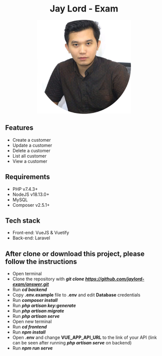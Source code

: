 <div align="center">
  
# Jay Lord - Exam

</div>

<p align="center"><img width="300px" height="300px" src="https://raw.githubusercontent.com/jaylord-exam/answer/main/frontend/src/assets/profile/download.png"></p>

## Features

- Create a customer
- Update a customer
- Delete a customer
- List all customer
- View a customer

## Requirements

- PHP v7.4.3+
- NodeJS v18.13.0+
- MySQL
- Composer v2.5.1+

## Tech stack

- Front-end: VueJS & Vuetify
- Back-end: Laravel

## After clone or download this project, please follow the instructions

- Open terminal
- Clone the repository with **_git clone https://github.com/jaylord-exam/answer.git_**
- Run **_cd backend_**
- Copy **.env.example** file to **.env** and edit **Database** credentials
- Run **_composer install_**
- Run **_php artisan key:generate_**
- Run **_php artisan migrate_**
- Run **_php artisan serve_**
- Open new terminal
- Run **_cd frontend_**
- Run **_npm install_**
- Open **.env** and change **VUE_APP_API_URL** to the link of your API (link can be seen after running **_php artisan serve_** on backend)
- Run **_npm run serve_**